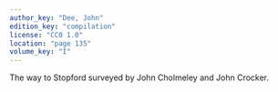 ```yaml
---
author_key: "Dee, John"
edition_key: "compilation"
license: "CC0 1.0"
location: "page 135"
volume_key: "I"
---
```

The way to Stopford surveyed by John Cholmeley and John Crocker.
